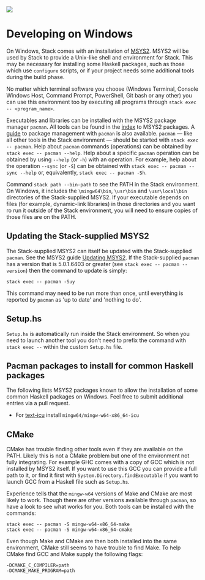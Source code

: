 <div class="hidden-warning"><a href="https://docs.haskellstack.org/"><img src="https://cdn.jsdelivr.net/gh/commercialhaskell/stack/doc/img/hidden-warning.svg"></a></div>

# Developing on Windows #

On Windows, Stack comes with an installation of [MSYS2](https://www.msys2.org/).
MSYS2 will be used by Stack to provide a Unix-like shell and environment for
Stack. This may be necessary for installing some Haskell packages, such as those
which use `configure` scripts, or if your project needs some additional tools
during the build phase.

No matter which terminal software you choose (Windows Terminal, Console Windows
Host, Command Prompt, PowerShell, Git bash or any other) you can use this
environment too by executing all programs through
`stack exec -- <program_name>`.

Executables and libraries can be installed with the MSYS2 package manager
`pacman`. All tools can be found in the [index](https://packages.msys2.org) to
MSYS2 packages. A [guide](https://www.msys2.org/docs/package-management/) to
package management with `pacman` is also available. `pacman` &mdash; like all
other tools in the Stack environment &mdash; should be started with
`stack exec -- pacman`. Help about `pacman` commands (operations) can be
obtained by `stack exec -- pacman --help`. Help about a specific `pacman`
operation can be obtained by using `--help` (or `-h`) with an operation. For
example, help about the operation `--sync` (or `-S`) can be obtained with
`stack exec -- pacman --sync --help` or, equivalently,
`stack exec -- pacman -Sh`.

Command `stack path --bin-path` to see the PATH in the Stack environment. On
Windows, it includes the `\mingw64\bin`, `\usr\bin` and `\usr\local\bin`
directories of the Stack-supplied MSYS2. If your executable depends on files
(for example, dynamic-link libraries) in those directories and you want ro run
it outside of the Stack environment, you will need to ensure copies of those
files are on the PATH.

## Updating the Stack-supplied MSYS2 ##

The Stack-supplied MSYS2 can itself be updated with the Stack-supplied `pacman`.
See the MSYS2 guide [Updating MSYS2](https://www.msys2.org/docs/updating/). If
the Stack-supplied `pacman` has a version that is 5.0.1.6403 or greater (see
`stack exec -- pacman --version`) then the command to update is simply:

    stack exec -- pacman -Suy

This command may need to be run more than once, until everything is reported by
`pacman` as 'up to date' and 'nothing to do'.

## Setup.hs ##

`Setup.hs` is automatically run inside the Stack environment. So when you need
to launch another tool you don't need to prefix the command with `stack exec --`
within the custom `Setup.hs` file.

## Pacman packages to install for common Haskell packages ##

The following lists MSYS2 packages known to allow the installation of some
common Haskell packages on Windows. Feel free to submit additional entries via a
pull request.

* For [text-icu](https://github.com/bos/text-icu) install
  `mingw64/mingw-w64-x86_64-icu`

## CMake ##

CMake has trouble finding other tools even if they are available on the PATH.
Likely this is not a CMake problem but one of the environment not fully
integrating. For example GHC comes with a copy of GCC which is not installed by
MSYS2 itself. If you want to use this GCC you can provide a full path to it, or
find it first with `System.Directory.findExecutable` if you want to launch GCC
from a Haskell file such as `Setup.hs`.

Experience tells that the `mingw-w64` versions of Make and CMake are most
likely to work. Though there are other versions available through `pacman`, so
have a look to see what works for you. Both tools can be installed with the
commands:

    stack exec -- pacman -S mingw-w64-x86_64-make
    stack exec -- pacman -S mingw-w64-x86_64-cmake

Even though Make and CMake are then both installed into the same environment,
CMake still seems to have trouble to find Make. To help CMake find GCC and Make
supply the following flags:

    -DCMAKE_C_COMPILER=path
    -DCMAKE_MAKE_PROGRAM=path
